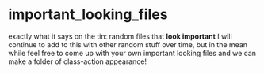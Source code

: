 # important_looking_files
exactly what it says on the tin: random files that **look important**
I will continue to add to this with other random stuff over time, but in the mean while feel free to come up with your own important looking files and we can make a folder of class-action appearance!
